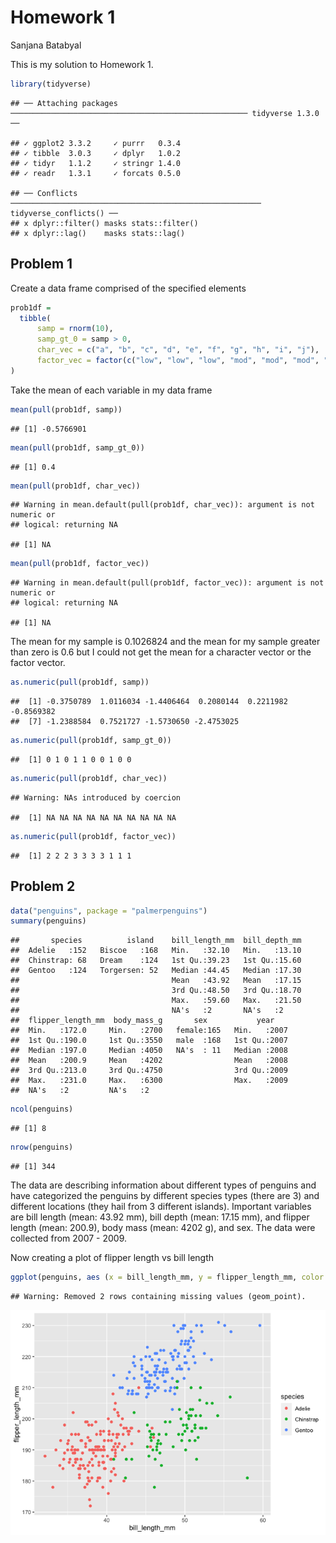 Homework 1
================
Sanjana Batabyal

This is my solution to Homework 1.

``` r
library(tidyverse)
```

    ## ── Attaching packages ───────────────────────────────────────────────────── tidyverse 1.3.0 ──

    ## ✓ ggplot2 3.3.2     ✓ purrr   0.3.4
    ## ✓ tibble  3.0.3     ✓ dplyr   1.0.2
    ## ✓ tidyr   1.1.2     ✓ stringr 1.4.0
    ## ✓ readr   1.3.1     ✓ forcats 0.5.0

    ## ── Conflicts ──────────────────────────────────────────────────────── tidyverse_conflicts() ──
    ## x dplyr::filter() masks stats::filter()
    ## x dplyr::lag()    masks stats::lag()

## Problem 1

Create a data frame comprised of the specified elements

``` r
prob1df =
  tibble(
      samp = rnorm(10),
      samp_gt_0 = samp > 0,
      char_vec = c("a", "b", "c", "d", "e", "f", "g", "h", "i", "j"),
      factor_vec = factor(c("low", "low", "low", "mod", "mod", "mod", "mod","high", "high", "high"))
)
```

Take the mean of each variable in my data frame

``` r
mean(pull(prob1df, samp))
```

    ## [1] -0.5766901

``` r
mean(pull(prob1df, samp_gt_0))
```

    ## [1] 0.4

``` r
mean(pull(prob1df, char_vec))
```

    ## Warning in mean.default(pull(prob1df, char_vec)): argument is not numeric or
    ## logical: returning NA

    ## [1] NA

``` r
mean(pull(prob1df, factor_vec))
```

    ## Warning in mean.default(pull(prob1df, factor_vec)): argument is not numeric or
    ## logical: returning NA

    ## [1] NA

The mean for my sample is 0.1026824 and the mean for my sample greater
than zero is 0.6 but I could not get the mean for a character vector or
the factor vector.

``` r
as.numeric(pull(prob1df, samp))
```

    ##  [1] -0.3750789  1.0116034 -1.4406464  0.2080144  0.2211982 -0.8569382
    ##  [7] -1.2388584  0.7521727 -1.5730650 -2.4753025

``` r
as.numeric(pull(prob1df, samp_gt_0))
```

    ##  [1] 0 1 0 1 1 0 0 1 0 0

``` r
as.numeric(pull(prob1df, char_vec))
```

    ## Warning: NAs introduced by coercion

    ##  [1] NA NA NA NA NA NA NA NA NA NA

``` r
as.numeric(pull(prob1df, factor_vec))
```

    ##  [1] 2 2 2 3 3 3 3 1 1 1

## Problem 2

``` r
data("penguins", package = "palmerpenguins")
summary(penguins)
```

    ##       species          island    bill_length_mm  bill_depth_mm  
    ##  Adelie   :152   Biscoe   :168   Min.   :32.10   Min.   :13.10  
    ##  Chinstrap: 68   Dream    :124   1st Qu.:39.23   1st Qu.:15.60  
    ##  Gentoo   :124   Torgersen: 52   Median :44.45   Median :17.30  
    ##                                  Mean   :43.92   Mean   :17.15  
    ##                                  3rd Qu.:48.50   3rd Qu.:18.70  
    ##                                  Max.   :59.60   Max.   :21.50  
    ##                                  NA's   :2       NA's   :2      
    ##  flipper_length_mm  body_mass_g       sex           year     
    ##  Min.   :172.0     Min.   :2700   female:165   Min.   :2007  
    ##  1st Qu.:190.0     1st Qu.:3550   male  :168   1st Qu.:2007  
    ##  Median :197.0     Median :4050   NA's  : 11   Median :2008  
    ##  Mean   :200.9     Mean   :4202                Mean   :2008  
    ##  3rd Qu.:213.0     3rd Qu.:4750                3rd Qu.:2009  
    ##  Max.   :231.0     Max.   :6300                Max.   :2009  
    ##  NA's   :2         NA's   :2

``` r
ncol(penguins)
```

    ## [1] 8

``` r
nrow(penguins)
```

    ## [1] 344

The data are describing information about different types of penguins
and have categorized the penguins by different species types (there are
3) and different locations (they hail from 3 different islands).
Important variables are bill length (mean: 43.92 mm), bill depth (mean:
17.15 mm), and flipper length (mean: 200.9), body mass (mean: 4202 g),
and sex. The data were collected from 2007 - 2009.

Now creating a plot of flipper length vs bill length

``` r
ggplot(penguins, aes (x = bill_length_mm, y = flipper_length_mm, color = species)) + geom_point()
```

    ## Warning: Removed 2 rows containing missing values (geom_point).

![](p8105_hw1_sb4328_files/figure-gfm/unnamed-chunk-6-1.png)<!-- -->
